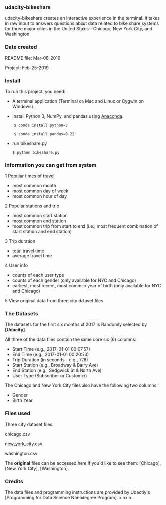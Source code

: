 ### udacity-bikeshare
udacity-bikeshare creates an interactive experience in the terminal. It takes in raw input to answers questions about data related to bike share systems for three major cities in the United States—Chicago, New York City, and Washington.


### Date created
README file: Mar-08-2019

Project: Feb-25-2019

### Install
To run this project, you need:

- A terminal application (Terminal on Mac and Linux or Cygwin on Windows).

- Install Python 3, NumPy, and pandas using [Anaconda](https://www.anaconda.com/distribution/).
```
    $ conda install python=3

    $ conda install pandas=0.22
```
- run bikeshare.py

     `$ python bikeshare.py`



### Information you can get from system

1 Popular times of travel
* most common month
* most common day of week
* most common hour of day

2 Popular stations and trip
* most common start station
* most common end station
* most common trip from start to end (i.e., most frequent combination of start station and end station)

3 Trip duration
* total travel time
* average travel time

4 User info
* counts of each user type
* counts of each gender (only available for NYC and Chicago)
* earliest, most recent, most common year of birth (only available for NYC and Chicago)

5 View original data from  three city dataset files


### The Datasets

The datasets for the first six months of 2017 is Randomly selected by **[Udacity]**.

All three of the data files contain the same core six (6) columns:

- Start Time (e.g., 2017-01-01 00:07:57)
- End Time (e.g., 2017-01-01 00:20:53)
- Trip Duration (in seconds - e.g., 776)
- Start Station (e.g., Broadway & Barry Ave)
- End Station (e.g., Sedgwick St & North Ave)
- User Type (Subscriber or Customer)

The Chicago and New York City files also have the following two columns:

- Gender
- Birth Year

### Files used

Three city dataset files:

chicago.csv

new_york_city.csv

washington.csv

The **original** files can be accessed here if you'd like to see them: [Chicago], [New York City], [Washington].

### Credits
The data files and programming instructions are provided by Udactiy's [Programming for Data Science Nanodegree Program]. xinxin.
